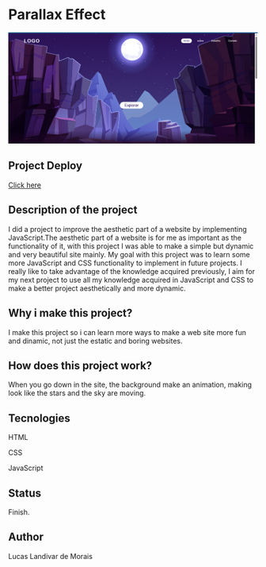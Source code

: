 <h1>Parallax Effect</h1>
  <img src="img/Captura de Tela (80).png">

<h2>Project Deploy</h2>
 <a href="ahttps://lnkd.in/d_QUiwAB">Click here</a>
  
<h2>Description of the project</h2>
<p>I did a project to improve the aesthetic part of a website by implementing JavaScript.The aesthetic part of a website is for me as important as the functionality of it, with this project I was able to make a simple but dynamic and very beautiful site mainly.
My goal with this project was to learn some more JavaScript and CSS functionality to implement in future projects. I really like to take advantage of the knowledge acquired previously, I aim for my next project to use all my knowledge acquired in JavaScript and CSS to make a better project aesthetically and more dynamic.
</p> 

<h2>Why i make this project?</h2>
<p>I make this project so i can learn more ways to make a web site more fun and dinamic, not just the estatic and boring websites.</p>

<h2>How does this project work?</h2>
<P>When you go down in the site, the background make an animation, making look like the stars and the sky are moving.</p>

<h2>Tecnologies</h2>
<p>HTML</p>
<p>CSS</p>
<p>JavaScript</p>

<h2>Status</h2>
<p>Finish.</p>

<h2>Author</h2>
<p>Lucas Landivar de Morais</p>
